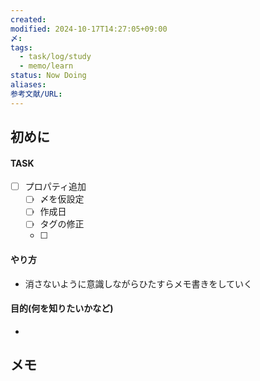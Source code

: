 ```yaml
---
created: 
modified: 2024-10-17T14:27:05+09:00
〆: 
tags:
  - task/log/study
  - memo/learn
status: Now Doing
aliases: 
参考文献/URL: 
---
```

## 初めに
#### TASK
- [ ] プロパティ追加
	- [ ] 〆を仮設定
	- [ ] 作成日
	- [ ] タグの修正
	- [ ] 
#### やり方
- 消さないように意識しながらひたすらメモ書きをしていく
#### 目的(何を知りたいかなど)
- 
## メモ
